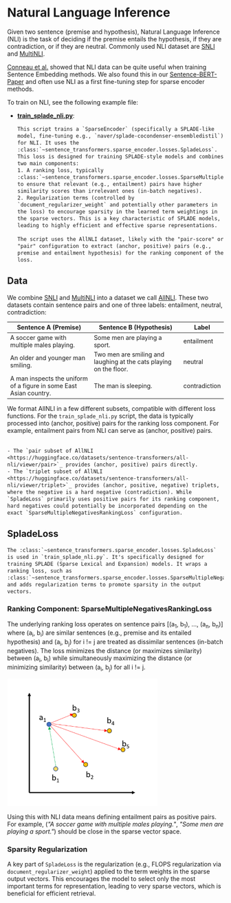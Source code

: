 # Natural Language Inference

Given two sentence (premise and hypothesis), Natural Language Inference (NLI) is the task of deciding if the premise entails the hypothesis, if they are contradiction, or if they are neutral. Commonly used NLI dataset are [SNLI](https://huggingface.co/datasets/stanfordnlp/snli) and [MultiNLI](https://huggingface.co/datasets/nyu-mll/multi_nli).

[Conneau et al.](https://arxiv.org/abs/1705.02364) showed that NLI data can be quite useful when training Sentence Embedding methods. We also found this in our [Sentence-BERT-Paper](https://arxiv.org/abs/1908.10084) and often use NLI as a first fine-tuning step for sparse encoder methods.

To train on NLI, see the following example file:

- **[train_splade_nli.py](train_splade_nli.py)**:
  ```{eval-rst}
  This script trains a `SparseEncoder` (specifically a SPLADE-like model, fine-tuning e.g., `naver/splade-cocondenser-ensembledistil`) for NLI. It uses the :class:`~sentence_transformers.sparse_encoder.losses.SpladeLoss`. This loss is designed for training SPLADE-style models and combines two main components:
  1. A ranking loss, typically :class:`~sentence_transformers.sparse_encoder.losses.SparseMultipleNegativesRankingLoss`, to ensure that relevant (e.g., entailment) pairs have higher similarity scores than irrelevant ones (in-batch negatives).
  2. Regularization terms (controlled by `document_regularizer_weight` and potentially other parameters in the loss) to encourage sparsity in the learned term weightings in the sparse vectors. This is a key characteristic of SPLADE models, leading to highly efficient and effective sparse representations.

  The script uses the AllNLI dataset, likely with the "pair-score" or "pair" configuration to extract (anchor, positive) pairs (e.g., premise and entailment hypothesis) for the ranking component of the loss.
  ```

## Data

We combine [SNLI](https://huggingface.co/datasets/stanfordnlp/snli) and [MultiNLI](https://huggingface.co/datasets/nyu-mll/multi_nli) into a dataset we call [AllNLI](https://huggingface.co/datasets/sentence-transformers/all-nli). These two datasets contain sentence pairs and one of three labels: entailment, neutral, contradiction:

| Sentence A (Premise) | Sentence B (Hypothesis) | Label |
| --- | --- | --- |
| A soccer game with multiple males playing. | Some men are playing a sport. | entailment |
| An older and younger man smiling. | Two men are smiling and laughing at the cats playing on the floor. | neutral |
| A man inspects the uniform of a figure in some East Asian country. | The man is sleeping. | contradiction |

We format AllNLI in a few different subsets, compatible with different loss functions. For the `train_splade_nli.py` script, the data is typically processed into (anchor, positive) pairs for the ranking loss component. For example, entailment pairs from NLI can serve as (anchor, positive) pairs.

```{eval-rst}

- The `pair subset of AllNLI <https://huggingface.co/datasets/sentence-transformers/all-nli/viewer/pair>`_ provides (anchor, positive) pairs directly.
- The `triplet subset of AllNLI <https://huggingface.co/datasets/sentence-transformers/all-nli/viewer/triplet>`_ provides (anchor, positive, negative) triplets, where the negative is a hard negative (contradiction). While `SpladeLoss` primarily uses positive pairs for its ranking component, hard negatives could potentially be incorporated depending on the exact `SparseMultipleNegativesRankingLoss` configuration.
```

## SpladeLoss

```{eval-rst}
The :class:`~sentence_transformers.sparse_encoder.losses.SpladeLoss` is used in `train_splade_nli.py`. It's specifically designed for training SPLADE (Sparse Lexical and Expansion) models. It wraps a ranking loss, such as :class:`~sentence_transformers.sparse_encoder.losses.SparseMultipleNegativesRankingLoss`, and adds regularization terms to promote sparsity in the output vectors.
```

### Ranking Component: SparseMultipleNegativesRankingLoss

The underlying ranking loss operates on sentence pairs [(a<sub>1</sub>, b<sub>1</sub>), ..., (a<sub>n</sub>, b<sub>n</sub>)] where (a<sub>i</sub>, b<sub>i</sub>) are similar sentences (e.g., premise and its entailed hypothesis) and (a<sub>i</sub>, b<sub>j</sub>) for i != j are treated as dissimilar sentences (in-batch negatives). The loss minimizes the distance (or maximizes similarity) between (a<sub>i</sub>, b<sub>i</sub>) while simultaneously maximizing the distance (or minimizing similarity) between (a<sub>i</sub>, b<sub>j</sub>) for all i != j.

<img src="https://raw.githubusercontent.com/UKPLab/sentence-transformers/master/docs/img/MultipleNegativeRankingLoss.png" alt="SBERT MultipleNegativeRankingLoss" width="350"/>

Using this with NLI data means defining entailment pairs as positive pairs. For example, (*"A soccer game with multiple males playing."*, *"Some men are playing a sport."*) should be close in the sparse vector space.

### Sparsity Regularization

A key part of `SpladeLoss` is the regularization (e.g., FLOPS regularization via `document_regularizer_weight`) applied to the term weights in the sparse output vectors. This encourages the model to select only the most important terms for representation, leading to very sparse vectors, which is beneficial for efficient retrieval.
